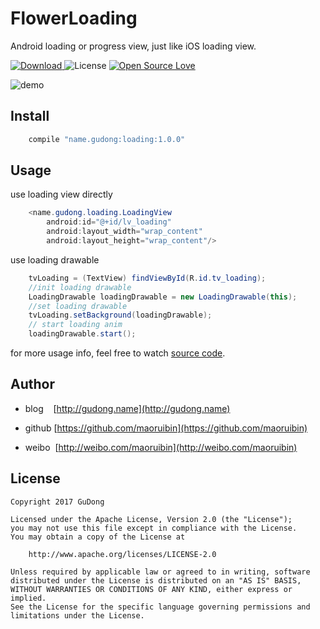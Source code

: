 # FlowerLoading
Android loading or progress view, just like iOS loading view.

[ ![Download](https://api.bintray.com/packages/gudong/maven/loading/images/download.svg) ](https://bintray.com/gudong/maven/loading/_latestVersion)
![License](https://img.shields.io/badge/license-Apache%202.0-blue.svg)
[ ![Open Source Love](https://badges.frapsoft.com/os/v1/open-source.svg?v=103)](https://github.com/ellerbrock/open-source-badges/)


![demo](http://wx1.sinaimg.cn/mw690/6fb50cedly1fiiiyp7vvfj20k00zkt9s.jpg)

## Install

```gradle
    compile "name.gudong:loading:1.0.0"
```

## Usage

use loading view directly

```java
    <name.gudong.loading.LoadingView
        android:id="@+id/lv_loading"
        android:layout_width="wrap_content"
        android:layout_height="wrap_content"/>
```

use loading drawable

```java
    tvLoading = (TextView) findViewById(R.id.tv_loading);
    //init loading drawable
    LoadingDrawable loadingDrawable = new LoadingDrawable(this);
    //set loading drawable
    tvLoading.setBackground(loadingDrawable);
    // start loading anim
    loadingDrawable.start();
```

for more usage info, feel free to watch [source code](./loading/src/main/java/name/gudong/loading/LoadingDrawable.java).

## Author

- blog&nbsp;&nbsp;&nbsp;&nbsp;[http://gudong.name](http://gudong.name)

- github [https://github.com/maoruibin](https://github.com/maoruibin)

- weibo&nbsp;&nbsp;[http://weibo.com/maoruibin](http://weibo.com/maoruibin)

## License

    Copyright 2017 GuDong

    Licensed under the Apache License, Version 2.0 (the "License");
    you may not use this file except in compliance with the License.
    You may obtain a copy of the License at

        http://www.apache.org/licenses/LICENSE-2.0

    Unless required by applicable law or agreed to in writing, software
    distributed under the License is distributed on an "AS IS" BASIS,
    WITHOUT WARRANTIES OR CONDITIONS OF ANY KIND, either express or implied.
    See the License for the specific language governing permissions and
    limitations under the License.



